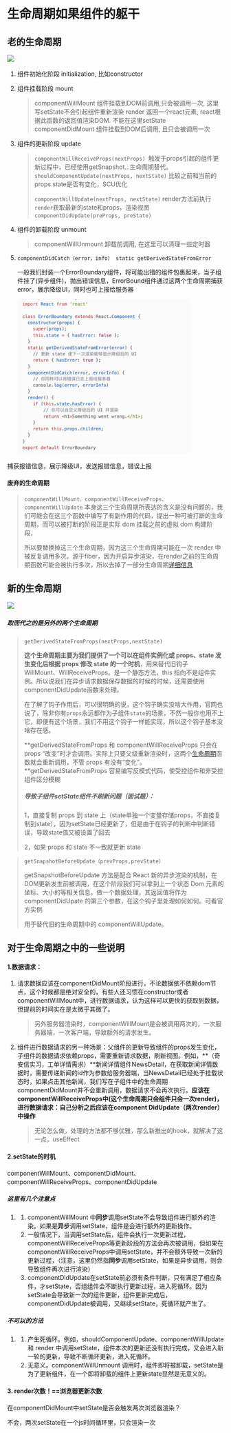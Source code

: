 # 生命周期如果组件的躯干

## 老的生命周期

<img src="/Users/yxgm/Documents/知识图鉴/assets/lifeCycle.jpg"> 

1. 组件初始化阶段 initialization, 比如constructor

2. 组件挂载阶段 mount

   >   componentWillMount  组件挂载到DOM前调用,只会被调用一次, 这里写setState不会引起组件重新渲染
   >   render 返回一个react元素, react根据此函数的返回值渲染DOM. 不能在这里setState
   >   componentDidMount 组件挂载到DOM后调用, 且只会被调用一次

3. 组件的更新阶段 update

   >   `componentWillReceiveProps(nextProps) `触发于props引起的组件更新过程中，已经使用getSnapshot...生命周期替代。
   >   ` shouldComponentUpdate(nextProps, nextState)` 比较之前和当前的props state是否有变化，SCU优化
   >
   >   `componentWillUpdate(nextProps, nextState)` render方法前执行
   >   ` render`获取最新的state和props，渲染视图
   >   `componentDidUpdate(preProps, preState)`

4. 组件的卸载阶段 unmount

   > componentWillUnmount 卸载前调用, 在这里可以清理一些定时器

5. `componentDidCatch（error，info） static getDerivedStateFromError`

   一般我们封装一个ErrorBoundary组件，将可能出错的组件包裹起来，当子组件挂了(异步组件)，抛出错误信息，ErrorBound组件通过这两个生命周期捕获error，展示降级UI，同时也可上报给服务器

   <img src="../assets/errorCom.jpg" width="400">

捕获报错信息，展示降级UI，发送报错信息，错误上报

#### 废弃的生命周期

> `componentWillMount、componentWillReceiveProps、componentWillUpdate`
> 本身这三个生命周期所表达的含义是没有问题的，我们可能会在这三个函数中编写了有副作用的代码，提出一种可被打断的生命周期，而可以被打断的阶段正是实际 dom 挂载之前的虚拟 dom 构建阶段，
>
> 所以要替换掉这三个生命周期，因为这三个生命周期可能在一次 render 中被反复调用多次。源于fiber，因为开启异步渲染，在render之前的生命周期函数可能会被执行多次，所以去掉了一部分生命周期<a href="https://juejin.cn/post/6914112105964634119#heading-4">详细信息</a>

## 新的生命周期

<img src="/Users/yxgm/Documents/知识图鉴/assets/new-life.jpg">

##### 取而代之的是另外的两个生命周期

> `getDerivedStateFromProps(nextProps,nextState)`
>
> **这个生命周期主要为我们提供了一个可以在组件实例化或 props、state 发生变化后根据 props 修改 state 的一个时机**，用来替代旧钩子 WillMount、WillReceiveProps。是一个静态方法，this 指向不是组件实例。所以说我们在异步请求数据保存数据的时候的时候，还需要使用componentDidUpdate函数来处理。
>
> 在了解了钩子作用后，可以很明确的说，这个钩子确实没啥大作用，官网也说了，除非你有`props`永远都作为子组件`state`的场景，不然一般你也用不上它，即便有这个场景，我们不用这个钩子一样能实现，所以这个钩子基本没啥存在感。
>
> **getDerivedStateFromProps 和 componentWillReceiveProps 只会在 props “改变”时才会调用。实际上只要父级重新渲染时，这两个[生命周期](https://so.csdn.net/so/search?q=生命周期&spm=1001.2101.3001.7020)函数就会重新调用，不管 props 有没有“变化”。**getDerivedStateFromProps 容易编写反模式代码，使受控组件和非受控组件区分模糊
>
> ##### 导致子组件setState组件不刷新问题（面试题）：
>
> 1，直接复制 props 到 state 上（state单独一个变量存储props，不直接复制到state），因为setState已经更新了，但是由于在钩子的判断中判断错误，导致state值又被设置了回去
>
> 2，如果 props 和 state 不一致就更新 state

> `getSnapshotBeforeUpdate（prevProps,prevState）`
>
> getSnapshotBeforeUpdate 方法是配合 React 新的异步渲染的机制，在DOM更新发生前被调用，在这个阶段我们可以拿到上一个状态 Dom 元素的坐标、大小的等相关信息。做一个数据处理，其返回值将作为 componentDidUpate 的第三个参数，在这个钩子里处理如何如何。可看官方实例
>
> 用于替代旧的生命周期中的 componentWillUpdate。

## 对于生命周期之中的一些说明

#### 1.数据请求：

1. 请求数据应该在componentDidMount阶段进行，不论数据依不依赖dom节点，这个时候都是绝对安全的，有些人还习惯在constructor或者componentWillMount中，进行数据请求，认为这样可以更快的获取到数据，但提前的时间实在是太微乎其微了。

   > 另外服务器渲染时，componentWillMount是会被调用两次的，一次服务器端，一次客户端，导致额外的请求发生。

2. 组件进行数据请求的另一种场景：父组件的更新导致组件的props发生变化，子组件的数据请求依赖props，需要重新请求数据，刷新视图。例如，**（奇安信实习，工单详情需求）**新闻详情组件NewsDetail，在获取新闻详情数据时，需要传递新闻的id作为参数给服务器端，当NewsDetail已经处于挂载状态时，如果点击其他新闻，我们写在子组件中的生命周期componentDidMount并不会重新调用，数据请求不会再次执行。**应该在componentWillReceiveProps中(这个生命周期只会组件只会一次render)，进行数据请求：自己分析之后应该在component DidUpdate（两次render）中操作**

   > 无论怎么做，处理的方法都不够优雅，那么新推出的hook，就解决了这一点，useEffect

#### 2.setState的时机

componentWillMount、componentDidMount、componentWillReceiveProps、componentDidUpdate

##### 这里有几个注意点

1. 1. componentWillMount 中**同步**调用setState不会导致组件进行额外的渲染。如果是**异步**调用setState，组件是会进行额外的更新操作。
   2. 一般情况下，当调用setState后，组件会执行一次更新过程，componentWillReceiveProps等更新阶段的方法会再次被调用，但如果在componentWillReceiveProps中调用setState，并不会额外导致一次新的更新过程，（注意，这里仍然指**同步**调用setState，如果是异步调用，则会导致组件再次进行渲染）
   3. componentDidUpdate在setState前必须有条件判断，只有满足了相应条件，才setState，否组组件会不断执行更新过程，进入死循环。因为setState会导致新一次的组件更新，组件更新完成后，componentDidUpdate被调用，又继续setState，死循环就产生了。

##### 不可以的方法

1. 1. 产生死循环。例如，shouldComponentUpdate、componentWillUpdate 和 render 中调用setState，组件本次的更新还没有执行完成，又会进入新一轮的更新，导致不断循环更新，进入死循环。
   2. 无意义。componentWillUnmount 调用时，组件即将被卸载，setState是为了更新组件，在一个即将卸载的组件上更新state显然是无意义的。

#### 3. render次数！==浏览器更新次数

在componentDidMount中setState是否会触发两次浏览器渲染？

不会，两次setState在一个js时间循环里，只会渲染一次